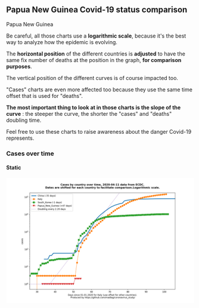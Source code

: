 ## Papua New Guinea Covid-19 status comparison 

Papua New Guinea



Be careful, all those charts use a **logarithmic scale**, because it's the best way to analyze how the epidemic is evolving.
 
The **horizontal position** of the different countries is **adjusted** to have the same fix number of deaths at the position in the graph, **for comparison purposes**.

The vertical position of the different curves is of course impacted too.

"Cases" charts are even more affected too because they use the same time offset that is used for "deaths".

**The most important thing to look at in those charts is the slope of the curve** : the steeper the curve, the shorter the "cases" and "deaths" doubling time.

Feel free to use these charts to raise awareness about the danger Covid-19 represents. 


 
### Cases over time
 
#### Static
![Papua New Guinea covid-19 cases static chart](https://raw.githubusercontent.com/madlag/coronavirus_study/master/notebooks/graphs/2020-04-11/countries/Papua_New_Guinea/2020-04-11_Papua_New_Guinea_cases.png "Papua New Guinea covid-19 cases static chart")   

